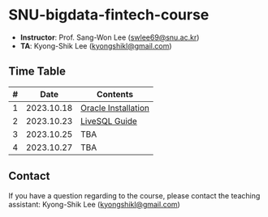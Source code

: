 # SNU-bigdata-fintech-course


- **Instructor**: Prof. Sang-Won Lee (swlee69@snu.ac.kr)
- **TA**:         Kyong-Shik Lee (kyongshikl@gmail.com)

## Time Table
| # | Date | Contents |
| ---  | --- | --- |
| 1 | 2023.10.18 | [Oracle Installation ](./oracle_installation/README.md) |
| 2 | 2023.10.23 | [LiveSQL Guide](./lecture_2/README.md) | 
| 3 | 2023.10.25 | TBA |
| 4 | 2023.10.27 | TBA |

## Contact
If you have a question regarding to the course, please contact the teaching assistant: Kyong-Shik Lee (kyongshikl@gmail.com)
